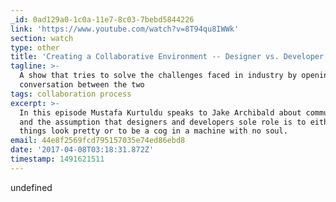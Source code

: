 ```yaml
---
_id: 0ad129a0-1c0a-11e7-8c03-7bebd5844226
link: 'https://www.youtube.com/watch?v=8T94qu8IWWk'
section: watch
type: other
title: 'Creating a Collaborative Environment -- Designer vs. Developer #1'
tagline: >-
  A show that tries to solve the challenges faced in industry by opening a
  conversation between the two
tags: collaboration process
excerpt: >-
  In this episode Mustafa Kurtuldu speaks to Jake Archibald about communication
  and the assumption that designers and developers sole role is to either make
  things look pretty or to be a cog in a machine with no soul.
email: 44e8f2569fcd795157035e74ed86ebd8
date: '2017-04-08T03:18:31.872Z'
timestamp: 1491621511
---
```

undefined
